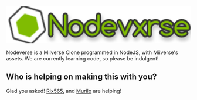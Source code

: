 <p align="center">
  <img width="587" height="101" src="https://raw.githubusercontent.com/rgbDylan/nodeverse/main/assets/img/menu-logo.png">
</p>

Nodeverse is a Miiverse Clone programmed in NodeJS, with Miiverse's assets. We are currently learning code, so please be indulgent!

## Who is helping on making this with you?
Glad you asked! <a href="https://github.com/Rix565">Rix565</a>, and <a href="https://github.com/Murilo2">Murilo</a> are helping!
